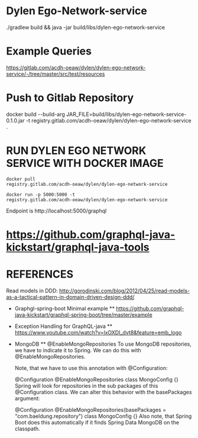 # Dylen Ego-Network-service

./gradlew build && java -jar build/libs/dylen-ego-network-service

# Example Queries
https://gitlab.com/acdh-oeaw/dylen/dylen-ego-network-service/-/tree/master/src/test/resources

# Push to Gitlab Repository
docker build --build-arg JAR_FILE=build/libs/dylen-ego-network-service-0.1.0.jar -t registry.gitlab.com/acdh-oeaw/dylen/dylen-ego-network-service .

# RUN DYLEN EGO NETWORK SERVICE WITH DOCKER IMAGE
<code>docker pull registry.gitlab.com/acdh-oeaw/dylen/dylen-ego-network-service</code>

<code>docker run -p 5000:5000 -t registry.gitlab.com/acdh-oeaw/dylen/dylen-ego-network-service</code>

Endpoint is http://localhost:5000/graphql


# https://github.com/graphql-java-kickstart/graphql-java-tools

# REFERENCES
Read models in DDD: 
http://gorodinski.com/blog/2012/04/25/read-models-as-a-tactical-pattern-in-domain-driven-design-ddd/
* Graphgl-spring-boot Minimal example
** https://github.com/graphql-java-kickstart/graphql-spring-boot/tree/master/example
* Exception Handling for GraphQL-java
** https://www.youtube.com/watch?v=lxOXDI_dvt8&feature=emb_logo
* MongoDB
** @EnableMongoRepositories
   To use MongoDB repositories, we have to indicate it to Spring. We can do this with @EnableMongoRepositories.
   
   Note, that we have to use this annotation with @Configuration:
   
   @Configuration
   @EnableMongoRepositories
   class MongoConfig {}
   Spring will look for repositories in the sub packages of this @Configuration class. We can alter this behavior with the basePackages argument:
   
   @Configuration
   @EnableMongoRepositories(basePackages = "com.baeldung.repository")
   class MongoConfig {}
   Also note, that Spring Boot does this automatically if it finds Spring Data MongoDB on the classpath.